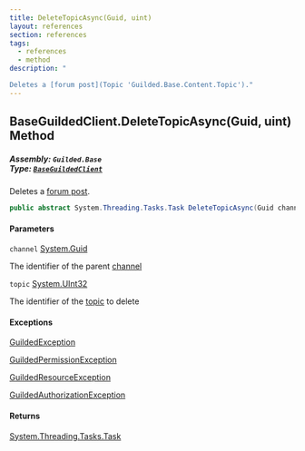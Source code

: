```yaml
---
title: DeleteTopicAsync(Guid, uint)
layout: references
section: references
tags:
  - references
  - method
description: "

Deletes a [forum post](Topic 'Guilded.Base.Content.Topic')."
---
```


## BaseGuildedClient.DeleteTopicAsync(Guid, uint) Method
##### **Assembly:** `Guilded.Base`<br/>**Type:** [`BaseGuildedClient`](BaseGuildedClient 'Guilded.Base.BaseGuildedClient')

Deletes a [forum post](Topic 'Guilded.Base.Content.Topic').

```csharp
public abstract System.Threading.Tasks.Task DeleteTopicAsync(Guid channel, uint topic);
```
#### Parameters

<a name='Guilded.Base.BaseGuildedClient.DeleteTopicAsync(Guid,uint).channel'></a>

`channel` [System.Guid](https://docs.microsoft.com/en-us/dotnet/api/System.Guid 'System.Guid')

The identifier of the parent [channel](ServerChannel 'Guilded.Base.Servers.ServerChannel')

<a name='Guilded.Base.BaseGuildedClient.DeleteTopicAsync(Guid,uint).topic'></a>

`topic` [System.UInt32](https://docs.microsoft.com/en-us/dotnet/api/System.UInt32 'System.UInt32')

The identifier of the [topic](Topic 'Guilded.Base.Content.Topic') to delete

#### Exceptions

[GuildedException](GuildedException 'Guilded.Base.GuildedException')

[GuildedPermissionException](GuildedPermissionException 'Guilded.Base.GuildedPermissionException')

[GuildedResourceException](GuildedResourceException 'Guilded.Base.GuildedResourceException')

[GuildedAuthorizationException](GuildedAuthorizationException 'Guilded.Base.GuildedAuthorizationException')

#### Returns
[System.Threading.Tasks.Task](https://docs.microsoft.com/en-us/dotnet/api/System.Threading.Tasks.Task 'System.Threading.Tasks.Task')